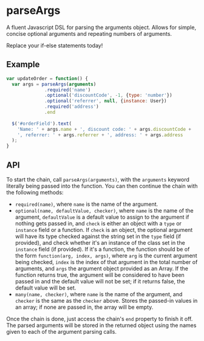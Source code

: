parseArgs
=========

A fluent Javascript DSL for parsing the arguments object. Allows for simple, concise
optional arguments and repeating numbers of arguments.

Replace your if-else statements today!

Example
-------

```javascript
var updateOrder = function() {
  var args = parseArgs(arguments)
              .required('name')
              .optional('discountCode', -1, {type: 'number'})
              .optional('referrer', null, {instance: User})
              .required('address')
              .end
  
  $('#orderField').text(
    'Name: ' + args.name + ', discount code: ' + args.discountCode +
    ', referrer: ' + args.referrer + ', address: ' + args.address
  );
}
```

API
---

To start the chain, call `parseArgs(arguments)`, with the `arguments` keyword literally
being passed into the function. You can then continue the chain with the following
methods:

* `required(name)`, where `name` is the name of the argument.
* `optional(name, defaultValue, checker)`, where `name` is the name of the argument,
`defaultValue` is a default value to assign to the argument if nothing gets passed in,
and `check` is either an object with a `type` or `instance` field or a function. If `check`
is an object, the optional argument will have its type checked against the string set in
the `type` field (if provided), and check whether it's an instance of the class set
in the `instance` field (if provided). If it's a function, the function should be of the form
`function(arg, index, args)`, where `arg` is the current argument being checked, `index` is
the index of that argument in the total number of arguments, and `args` the argument object
provided as an Array. If the function returns true, the argument will be considered to have
been passed in and the default value will not be set; if it returns false, the default value
will be set.
* `many(name, checker)`, where `name` is the name of the argument, and `checker` is the same
as the `checker` above. Stores the passed-in values in an array; if none are passed in, the
array will be empty.

Once the chain is done, just access the chain's `end` property to finish it off. The parsed
arguments will be stored in the returned object using the names given to each of the argument
parsing calls.